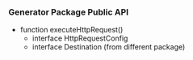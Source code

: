 ### Generator Package Public API

- function executeHttpRequest()
  - interface HttpRequestConfig
  - interface Destination (from different package)
